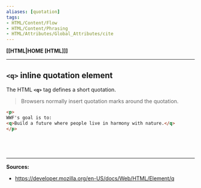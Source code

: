 ```yaml
---
aliases: [quotation]
tags:
- HTML/Content/Flow
- HTML/Content/Phrasing
- HTML/Attributes/Global_Attributes/cite
---
```

**[[HTML|HOME [HTML]]]**

---
## `<q>` inline quotation element
The HTML **`<q>`** tag defines a short quotation.
> Browsers normally insert quotation marks around the quotation.

```HTML
<p>
WWF's goal is to: 
<q>Build a future where people live in harmony with nature.</q>
</p>
```

# 

<br>

---
**Sources:**
- https://developer.mozilla.org/en-US/docs/Web/HTML/Element/q